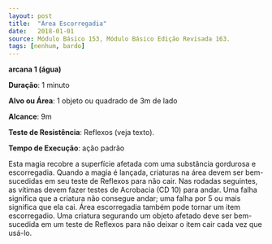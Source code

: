```yaml
---
layout: post
title:  "Área Escorregadia"
date:   2018-01-01
source: Módulo Básico 153, Módulo Básico Edição Revisada 163.
tags: [nenhum, bardo]
---
```


**arcana 1 (água)**

**Duração**: 1 minuto

**Alvo ou Área**: 1 objeto ou quadrado de 3m de lado

**Alcance**: 9m

**Teste de Resistência**: Reflexos (veja texto).

**Tempo de Execução**: ação padrão

Esta magia recobre a superfície afetada com uma substância gordurosa e escorregadia. Quando a magia é lançada, criaturas na área devem ser bem-sucedidas em seu teste de Reflexos para não cair. Nas rodadas seguintes, as vítimas devem fazer testes de Acrobacia (CD 10) para andar.
Uma falha significa que a criatura não consegue andar; uma falha por 5 ou mais significa que ela cai.
Área escorregadia também pode tornar um item escorregadio. Uma criatura segurando um objeto afetado deve ser bem-sucedida em um teste de Reflexos para não deixar o item cair cada vez que usá-lo.

